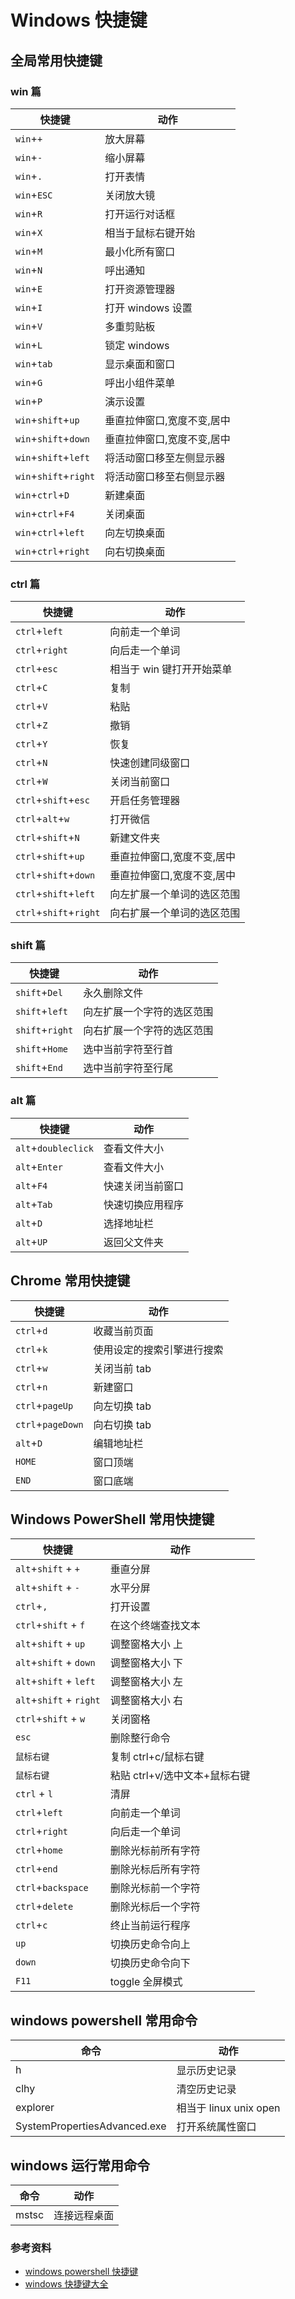 # Windows 快捷键

## 全局常用快捷键

### win 篇

| 快捷键                | 动作                       |
| --------------------- | -------------------------- |
| `win`+`+`             | 放大屏幕                   |
| `win`+`-`             | 缩小屏幕                   |
| `win`+`.`             | 打开表情                   |
| `win`+`ESC`           | 关闭放大镜                 |
| `win`+`R`             | 打开运行对话框             |
| `win`+`X`             | 相当于鼠标右键开始         |
| `win`+`M`             | 最小化所有窗口             |
| `win`+`N`             | 呼出通知                   |
| `win`+`E`             | 打开资源管理器             |
| `win`+`I`             | 打开 windows 设置          |
| `win`+`V`             | 多重剪贴板                 |
| `win`+`L`             | 锁定 windows               |
| `win`+`tab`           | 显示桌面和窗口             |
| `win`+`G`             | 呼出小组件菜单             |
| `win`+`P`             | 演示设置                   |
| `win`+`shift`+`up`    | 垂直拉伸窗口,宽度不变,居中 |
| `win`+`shift`+`down`  | 垂直拉伸窗口,宽度不变,居中 |
| `win`+`shift`+`left`  | 将活动窗口移至左侧显示器   |
| `win`+`shift`+`right` | 将活动窗口移至右侧显示器   |
| `win`+`ctrl`+`D`      | 新建桌面                   |
| `win`+`ctrl`+`F4`     | 关闭桌面                   |
| `win`+`ctrl`+`left`   | 向左切换桌面               |
| `win`+`ctrl`+`right`  | 向右切换桌面               |

### ctrl 篇

| 快捷键                 | 动作                       |
| ---------------------- | -------------------------- |
| `ctrl`+`left`          | 向前走一个单词             |
| `ctrl`+`right`         | 向后走一个单词             |
| `ctrl`+`esc`           | 相当于 win 键打开开始菜单  |
| `ctrl`+`C`             | 复制                       |
| `ctrl`+`V`             | 粘贴                       |
| `ctrl`+`Z`             | 撤销                       |
| `ctrl`+`Y`             | 恢复                       |
| `ctrl`+`N`             | 快速创建同级窗口           |
| `ctrl`+`W`             | 关闭当前窗口               |
| `ctrl`+`shift`+`esc`   | 开启任务管理器             |
| `ctrl`+`alt`+`w`       | 打开微信                   |
| `ctrl`+`shift`+`N`     | 新建文件夹                 |
| `ctrl`+`shift`+`up`    | 垂直拉伸窗口,宽度不变,居中 |
| `ctrl`+`shift`+`down`  | 垂直拉伸窗口,宽度不变,居中 |
| `ctrl`+`shift`+`left`  | 向左扩展一个单词的选区范围 |
| `ctrl`+`shift`+`right` | 向右扩展一个单词的选区范围 |

### shift 篇

| 快捷键          | 动作                       |
| --------------- | -------------------------- |
| `shift`+`Del`   | 永久删除文件               |
| `shift`+`left`  | 向左扩展一个字符的选区范围 |
| `shift`+`right` | 向右扩展一个字符的选区范围 |
| `shift`+`Home`  | 选中当前字符至行首         |
| `shift`+`End`   | 选中当前字符至行尾         |

### alt 篇

| 快捷键              | 动作             |
| ------------------- | ---------------- |
| `alt`+`doubleclick` | 查看文件大小     |
| `alt`+`Enter`       | 查看文件大小     |
| `alt`+`F4`          | 快速关闭当前窗口 |
| `alt`+`Tab`         | 快速切换应用程序 |
| `alt`+`D`           | 选择地址栏       |
| `alt`+`UP`          | 返回父文件夹     |

## Chrome 常用快捷键

| 快捷键            | 动作                       |
| ----------------- | -------------------------- |
| `ctrl`+`d`        | 收藏当前页面               |
| `ctrl`+`k`        | 使用设定的搜索引擎进行搜索 |
| `ctrl`+`w`        | 关闭当前 tab               |
| `ctrl`+`n`        | 新建窗口                   |
| `ctrl`+`pageUp`   | 向左切换 tab               |
| `ctrl`+`pageDown` | 向右切换 tab               |
| `alt`+`D`         | 编辑地址栏                 |
| `HOME`            | 窗口顶端                   |
| `END`             | 窗口底端                   |

## Windows PowerShell 常用快捷键

| 快捷键                  | 动作                          |
| ----------------------- | ----------------------------- |
| `alt`+`shift` + `+`     | 垂直分屏                      |
| `alt`+`shift` + `-`     | 水平分屏                      |
| `ctrl`+`,`              | 打开设置                      |
| `ctrl`+`shift` + `f`    | 在这个终端查找文本            |
| `alt`+`shift` + `up`    | 调整窗格大小 上               |
| `alt`+`shift` + `down`  | 调整窗格大小 下               |
| `alt`+`shift` + `left`  | 调整窗格大小 左               |
| `alt`+`shift` + `right` | 调整窗格大小 右               |
| `ctrl`+`shift` + `w`    | 关闭窗格                      |
| `esc`                   | 删除整行命令                  |
| `鼠标右键`              | 复制 ctrl+c/鼠标右键          |
| `鼠标右键`              | 粘贴 ctrl+v/选中文本+鼠标右键 |
| `ctrl` + `l`            | 清屏                          |
| `ctrl`+`left`           | 向前走一个单词                |
| `ctrl`+`right`          | 向后走一个单词                |
| `ctrl`+`home`           | 删除光标前所有字符            |
| `ctrl`+`end`            | 删除光标后所有字符            |
| `ctrl`+`backspace`      | 删除光标前一个字符            |
| `ctrl`+`delete`         | 删除光标后一个字符            |
| `ctrl`+`c`              | 终止当前运行程序              |
| `up`                    | 切换历史命令向上              |
| `down`                  | 切换历史命令向下              |
| `F11`                   | toggle 全屏模式               |

## windows powershell 常用命令

| 命令                         | 动作                   |
| ---------------------------- | ---------------------- |
| h                            | 显示历史记录           |
| clhy                         | 清空历史记录           |
| explorer                     | 相当于 linux unix open |
| SystemPropertiesAdvanced.exe | 打开系统属性窗口       |

## windows 运行常用命令

| 命令  | 动作         |
| ----- | ------------ |
| mstsc | 连接远程桌面 |

### 参考资料

- [windows powershell 快捷键](https://blog.csdn.net/tanshiqian/article/details/122506983)
- [windows 快捷键大全](https://www.html.cn/system/windows/44063.html)

